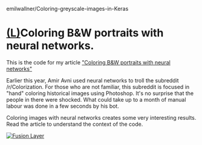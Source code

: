 emilwallner/Coloring-greyscale-images-in-Keras

# [(L)](https://github.com/emilwallner/Coloring-greyscale-images-in-Keras#coloring-bw-portraits-with-neural-networks)Coloring B&W portraits with neural networks.

This is the code for my article ["Coloring B&W portraits with neural networks"](https://blog.floydhub.com/colorizing-b&w-photos-with-neural-networks/)

Earlier this year, Amir Avni used neural networks to troll the subreddit /r/Colorization. For those who are not familiar, this subreddit is focused in "hand" coloring historical images using Photoshop. It's no surprise that the people in there were shocked. What could take up to a month of manual labour was done in a few seconds by his bot.

Coloring images with neural networks creates some very interesting results. Read the article to understand the context of the code.

[![Fusion Layer](../_resources/2915f1000c65073d69b11bc1d5a934e1.png)](https://github.com/emilwallner/Coloring-greyscale-images-in-Keras/blob/master/fusion_layer.png)